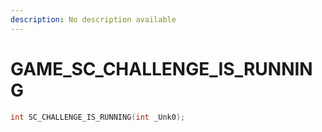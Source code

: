 ```yaml
---
description: No description available 
---
```


# GAME\_SC_CHALLENGE_IS_RUNNING

```cpp
int SC_CHALLENGE_IS_RUNNING(int _Unk0);
```